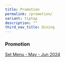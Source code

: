 ```yaml
---
title: Promotion
permalink: /promotion/
variant: tiptap
description: ""
third_nav_title: Dining
---
```

<h3>Promotion</h3>
<p><a href="/files/Set_Menu___May___Jun_2024.pdf" rel="noopener noreferrer nofollow" target="_blank">Set Menu - May - Jun 2024</a>
</p>